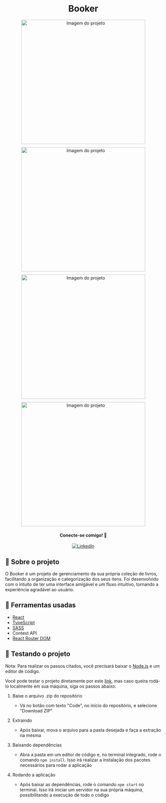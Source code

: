 <h1 align='center'>Booker</h1>

<div align='center' style='display: flex; flex-wrap: wrap; gap: 10px; justify-content: center; align-items: center'>
    <img src='https://github.com/gustavo-atanazio/Booker/assets/124182846/0de57492-bd85-4a45-9147-c556734e45fc' width='400px' alt='Imagem do projeto'/>
    <img src='https://github.com/gustavo-atanazio/Booker/assets/124182846/86865236-07b2-44aa-a2ee-d0bfc65c3f6d' width='400px' alt='Imagem do projeto'/>
    <img src='https://github.com/gustavo-atanazio/Booker/assets/124182846/0673cafb-9e2f-47e0-b9ee-21344c66d401' width='400px' alt='Imagem do projeto'/>
    <img src='https://github.com/gustavo-atanazio/Booker/assets/124182846/78135cd3-71e3-49f6-891c-e8d35912a14d' width='400px' alt='Imagem do projeto'/>
</div>

<div align='center'>
    <h4>Conecte-se comigo! 🤝</h4>
    <a href='https://www.linkedin.com/in/gustavo-atanazio'>
        <img src='https://img.shields.io/badge/linkedin-0A66C2?style=for-the-badge&logo=linkedin&logoColor=white' alt='LinkedIn'/>
    </a>
</div>

## 📘 Sobre o projeto
O Booker é um projeto de gerenciamento da sua própria coleção de livros, facilitando a organização e categorização dos seus itens. Foi desenvolvido com o intuito de ter uma interface amigável e um fluxo intuitivo, tornando a experiência agradável ao usuário.

## 🔨 Ferramentas usadas
- [React](https://pt-br.react.dev/learn)
- [TypeScript](https://www.typescriptlang.org/)
- [SASS](https://sass-lang.com/)
- Context API
- [React Router DOM](https://reactrouter.com/en/main)
 

## 🚀 Testando o projeto
Nota: Para realizar os passos citados, você precisará baixar o [Node.js](https://nodejs.org/pt-br) e um editor de código.

Você pode testar o projeto diretamente por este [link](https://booker-six.vercel.app/), mas caso queira rodá-lo localmente em sua máquina, siga os passos abaixo:

1. Baixe o arquivo .zip do repositório
    - Vá no botão com texto "Code", no início do repositório, e selecione "Download ZIP"

2. Extraindo
    - Após baixar, mova o arquivo para a pasta desejada e faça a extração na mesma

3. Baixando dependências
    - Abra a pasta em um editor de código e, no terminal integrado, rode o comando `npm install`. Isso irá realizar a instalação dos pacotes necessários para rodar a aplicação

4. Rodando a aplicação
    - Após baixar as dependências, rode o comando `npm start` no terminal. Isso irá iniciar um servidor na sua própria máquina, possibilitando a execução de todo o código
